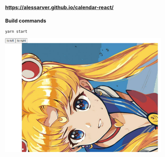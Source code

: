 ### https://alessarver.github.io/calendar-react/

### Build commands

```
yarn start
```

![Screenshot](./readmeImage.png)
